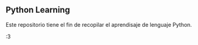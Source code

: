 ## Python Learning

Este repositorio tiene el fin de recopilar el aprendisaje de lenguaje Python.

:3